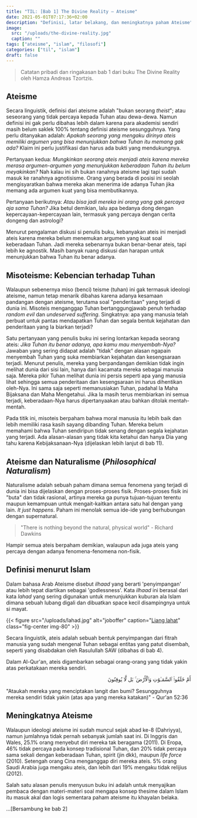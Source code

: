 ```yaml
---
title: "TIL: [Bab 1] The Divine Reality — Ateisme"
date: 2021-05-01T07:17:36+02:00
description: "Definisi, latar belakang, dan meningkatnya paham Ateisme"
image:
  src: "/uploads/the-divine-reality.jpg"
  caption: ""
tags: ["ateisme", "islam", "filosofi"]
categories: ["til", "islam"]
draft: false
---
```


> Catatan pribadi dan ringakasan bab 1 dari buku The Divine Reality oleh Hamza Andreas Tzortzis.

## Ateisme

Secara linguistik, definisi dari ateisme adalah "bukan seorang _theist_"; atau seseorang yang tidak percaya kepada Tuhan atau dewa-dewa. Namun definisi ini gak perlu dibahas lebih dalam karena para akademisi sendiri masih belum saklek 100% tentang definisi ateisme sesungguhnya. Yang perlu ditanyakan adalah: _Apakah seorang yang mengaku dirinya ateis memiliki argumen yang bisa menunjukkan bahwa Tuhan itu memang gak ada?_ Klaim ini perlu justifikasi dan harus ada bukti yang mendukungnya.

Pertanyaan kedua: _Mungkinkan seorang ateis menjadi ateis karena mereka merasa argumen-argumen yang menunjukkan keberadaan Tuhan itu belum meyakinkan?_ Nah kalau ini sih bukan ranahnya ateisme lagi tapi sudah masuk ke ranahnya agnotisisme. Orang yang berada di posisi ini seolah mengisyaratkan bahwa mereka akan menerima ide adanya Tuhan jika memang ada argumen kuat yang bisa membutikannya.

Pertanyaan berikutnya: _Atau bisa jadi mereka ini orang yang gak percaya aja sama Tuhan?_ Jika betul demikian, lalu apa bedanya dong dengan kepercayaan-kepercayaan lain, termasuk yang percaya dengan cerita dongeng dan astrologi?

Menurut pengalaman diskusi si penulis buku, kebanyakan ateis ini menjadi ateis karena mereka belum menemukan argumen yang kuat soal keberadaan Tuhan. Jadi mereka sebenarnya bukan benar-benar ateis, tapi lebih ke agnostik. Masih banyak ruang diskusi dan harapan untuk menunjukkan bahwa Tuhan itu benar adanya.

## Misoteisme: Kebencian terhadap Tuhan

Walaupun sebenernya miso (benci) teisme (tuhan) ini gak termasuk ideologi ateisme, namun tetap menarik dibahas karena adanya kesamaan pandangan dengan ateisme, terutama soal "penderitaan" yang terjadi di dunia ini. Misoteis menganggap Tuhan bertanggungjawab penuh terhadap _random evil_ dan _undeserved suffering_. Singkatnya: apa yang manusia telah perbuat untuk pantas mendapatkan Tuhan dan segala bentuk kejahatan dan penderitaan yang Ia biarkan terjadi? 

Satu pertanyaan yang penulis buku ini sering lontarkan kepada seorang ateis: _Jika Tuhan itu benar adanya, apa kamu mau menyembah-Nya?_ Jawaban yang sering didapat adalah "tidak" dengan alasan ngapain menyembah Tuhan yang suka membiarkan kejahatan dan kesengsaraan terjadi. Menurut penulis, mereka yang berpandangan demikian tidak ingin melihat dunia dari sisi lain, hanya dari kacamata mereka sebagai manusia saja. Mereka pikir Tuhan melihat dunia ini persis seperti apa yang manusia lihat sehingga semua penderitaan dan kesengsaraan ini harus dihentikan oleh-Nya. Ini sama saja seperti memanusiakan Tuhan, padahal Ia Maha Bijaksana dan Maha Mengetahui. Jika Ia masih terus membiarkan ini semua terjadi, keberadaan-Nya harus dipertanyaakan atau bahkan ditolak mentah-mentah.

Pada titik ini, misoteis berpaham bahwa moral manusia itu lebih baik dan lebih memiliki rasa kasih sayang dibanding Tuhan. Mereka belum memahami bahwa Tuhan sendiripun tidak senang dengan segala kejahatan yang terjadi. Ada alasan-alasan yang tidak kita ketahui dan hanya Dia yang tahu karena Kebijaksanaan-Nya (dijelaskan lebih lanjut di bab 11).

## Ateisme dan Naturalisme (_Philosophical Naturalism_)

Naturalisme adalah sebuah paham dimana semua fenomena yang terjadi di dunia ini bisa dijelaskan dengan proses-proses fisik. Proses-proses fisik ini "buta" dan tidak rasional, artinya mereka ga punya tujuan-tujuan terentu maupun kemampuan untuk mengait-kaitkan antara satu hal dengan yang lain. _It just happens_. Paham ini menolak semua ide-ide yang berhubungan dengan supernatural.

> "There is nothing beyond the natural, physical world" - Richard Dawkins

Hampir semua ateis berpaham demikian, walaupun ada juga ateis yang percaya dengan adanya fenomena-fenomena non-fisik.

## Definisi menurut Islam

Dalam bahasa Arab Ateisme disebut _ilhaad_ yang berarti 'penyimpangan' atau lebih tepat diartikan sebagai 'godlessness'. Kata _ilhaad_ ini berasal dari kata _lahad_ yang sering digunakan untuk menunjukkan kuburan ala Islam dimana sebuah lubang digali dan dibuatkan space kecil disampingnya untuk si mayat.

{{< figure src="/uploads/lahad.jpg" alt="joboffer" caption="[Liang lahat](https://www.marhaba.qa/funeral-rites-in-islam/islamic-graves/)" class="fig-center img-80" >}}

Secara linguistik, ateis adalah sebuah bentuk penyimpangan dari fitrah manusia yang sudah mengenal Tuhan sebagai entitas yang patut disembah, seperti yang disabdakan oleh Rasulullah SAW (dibahas di bab 4).

Dalam Al-Qur'an, ateis digambarkan sebagai orang-orang yang tidak yakin atas perkatakaan mereka sendiri.

<div style="text-align: right">

أَمْ خَلَقُوا۟ ٱلسَّمَـٰوَٰتِ وَٱلْأَرْضَ ۚ بَل لَّا يُوقِنُونَ

</div>

"Ataukah mereka yang menciptakan langit dan bumi? Sesungguhnya mereka sendiri tidak yakin (atas apa yang mereka katakan)" - Qur'an 52:36

## Meningkatnya Ateisme

Walaupun ideologi ateisme ini sudah muncul sejak abad ke-8 (Dahriyya), namun jumlahnya tidak pernah sebanyak jumlah saat ini. Di Inggris dan Wales, 25.1% orang menyebut diri mereka tak beragama (2011). Di Eropa, 46% tidak percaya pada konsep tradisional Tuhan, dan 20% tidak percaya sama sekali dengan keberadaan Tuhan, spirit (jin dkk), maupun _life force_ (2010). Setengah orang Cina menganggap diri mereka ateis. 5% orang Saudi Arabia juga mengaku ateis, dan lebih dari 19% mengaku tidak relijius (2012).

Salah satu alasan penulis menyusun buku ini adalah untuk menyajikan pembaca dengan materi-materi soal mengapa konsep thesime dalam Islam itu masuk akal dan logis sementara paham ateisme itu khayalan belaka.

...[Bersambung ke bab 2]

